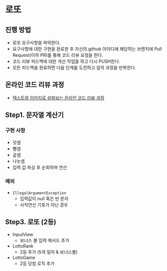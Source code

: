 # 로또
## 진행 방법
* 로또 요구사항을 파악한다.
* 요구사항에 대한 구현을 완료한 후 자신의 github 아이디에 해당하는 브랜치에 Pull Request(이하 PR)를 통해 코드 리뷰 요청을 한다.
* 코드 리뷰 피드백에 대한 개선 작업을 하고 다시 PUSH한다.
* 모든 피드백을 완료하면 다음 단계를 도전하고 앞의 과정을 반복한다.

## 온라인 코드 리뷰 과정
* [텍스트와 이미지로 살펴보는 온라인 코드 리뷰 과정](https://github.com/next-step/nextstep-docs/tree/master/codereview)


## Step1. 문자열 계산기

### 구현 사항
- 덧셈
- 뺄셈
- 곱셈
- 나눗셈
- 입력 값 파싱 후 순회하며 연산

### 예외
- `IllegalArgumentException`
  - 입력값이 null 혹은 빈 문자
  - 사칙연산 기호가 아닌 경우

## Step3. 로또 (2등)
- InputView
  - 보너스 볼 입력 메서드 추가
- LottoRank
  - 2등 추가 (5개 일치 & 보너스볼)
- LottoGame 
  - 2등 당첨 로직 추가
